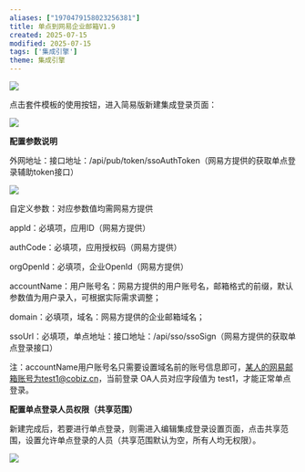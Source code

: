 ```yaml
---
aliases: ["1970479158023256381"]
title: 单点到网易企业邮箱V1.9
created: 2025-07-15
modified: 2025-07-15
tags: ['集成引擎']
theme: 集成引擎
---
```


![](daef77d58d4aefda5660139bf12b63a0.jpg)

点击套件模板的使用按钮，进入简易版新建集成登录页面：

![](842cb3beb6b3308b055ea150ec7a1ec8.jpg)

**配置参数说明**

外网地址：接口地址：/api/pub/token/ssoAuthToken（网易方提供的获取单点登录辅助token接口）

![](b020d3bb3c58a5962984487c6138d448.jpg)

自定义参数：对应参数值均需网易方提供

appId：必填项，应用ID（网易方提供）

authCode：必填项，应用授权码（网易方提供）

orgOpenId：必填项，企业OpenId（网易方提供）

accountName：用户账号名：网易方提供的用户账号名，邮箱格式的前缀，默认参数值为用户录入，可根据实际需求调整；

domain：必填项，域名：网易方提供的企业邮箱域名；

ssoUrl：必填项，单点地址：接口地址：/api/sso/ssoSign（网易方提供的获取单点登录接口）

注：accountName用户账号名只需要设置域名前的账号信息即可，某人的网易邮箱账号为test1@cobiz.cn，当前登录 OA人员对应字段值为 test1，才能正常单点登录。

**配置单点登录人员权限（共享范围）**

新建完成后，若要进行单点登录，则需进入编辑集成登录设置页面，点击共享范围，设置允许单点登录的人员（共享范围默认为空，所有人均无权限）。

![](7687c7b2264cc0715163fa98a32631c5.jpg)